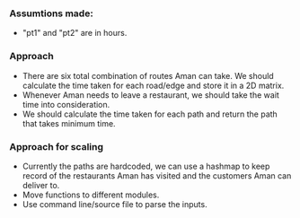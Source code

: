 ### Assumtions made:

- "pt1" and "pt2" are in hours.

### Approach

- There are six total combination of routes Aman can take. We should calculate the time taken for each road/edge and store it in a 2D matrix.
- Whenever Aman needs to leave a restaurant, we should take the wait time into consideration.
- We should calculate the time taken for each path and return the path that takes minimum time.

### Approach for scaling

- Currently the paths are hardcoded, we can use a hashmap to keep record of the restaurants Aman has visited and the customers Aman can deliver to.
- Move functions to different modules.
- Use command line/source file to parse the inputs.